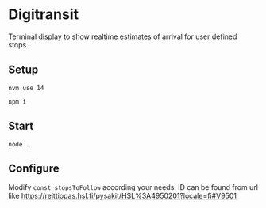 # Digitransit

Terminal display to show realtime estimates of arrival for user defined stops.


## Setup

```nvm use 14```

```npm i```

## Start

```node .```

## Configure

Modify ```const stopsToFollow``` according your needs.
ID can be found from url like https://reittiopas.hsl.fi/pysakit/HSL%3A4950201?locale=fi#V9501